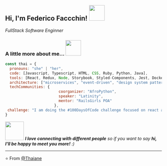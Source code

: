 <h2> Hi, I'm Federico Faccchin! <img src="https://media.giphy.com/media/l4KhQo2MESJkc6QbS/giphy.gif" width="50"></h2>
<p><em>FullStack Software Enginner</em></p>

### A little more about me...   <img src="https://media.giphy.com/media/hS6KvugVZSAH6/giphy-downsized-large.gif" width="50">

```javascript
const thai = {
  pronouns: "she" | "her",
  code: [Javascript, Typescript, HTML, CSS, Ruby, Python, Java],
  tools: [React, Redux, Node, Storybook, Styled-Components, Jest, Docker],
  architecture: ["microservices", "event-driven", "design system pattern"],
  techCommunities: {
                        coorganizer: "AfroPython",
                        speaker: "Latinity",
                        mentor: "RailsGirls POA"
                      },
 challenge: "I am doing the #100DaysOfCode challenge focused on react and typescript"
}
```

<img src="https://media.giphy.com/media/LnQjpWaON8nhr21vNW/giphy.gif" width="60"> <em><b>I love connecting with different people</b> so if you want to say <b>hi, I'll be happy to meet you more!</b> :)</em>

---

⭐️ From [@Thaiane](https://github.com/Thaiane)
